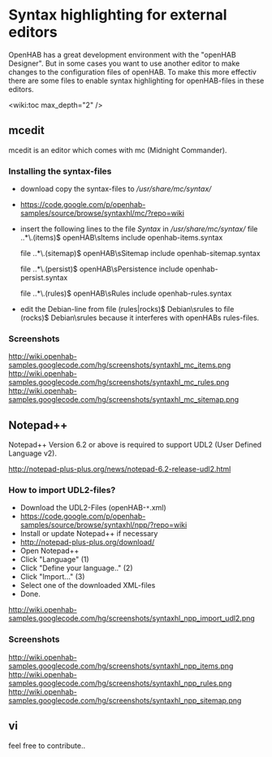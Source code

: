 # Syntax highlighting for external editors

OpenHAB has a great development environment with the "openHAB Designer".
But in some cases you want to use another editor to make changes to the configuration files of openHAB.
To make this more effectiv there are some files to enable syntax highlighting for openHAB-files in these editors.

<wiki:toc max_depth="2" />

## mcedit

mcedit is an editor which comes with mc (Midnight Commander).


### Installing the syntax-files

- download copy the syntax-files to */usr/share/mc/syntax/*
- https://code.google.com/p/openhab-samples/source/browse/syntaxhl/mc/?repo=wiki

- insert the following lines to the file *Syntax* in */usr/share/mc/syntax/*
    file ..\*\\.(items)$ openHAB\sItems 
    include openhab-items.syntax  
     
    file ..\*\\.(sitemap)$ openHAB\sSitemap 
    include openhab-sitemap.syntax
     
    file ..\*\\.(persist)$ openHAB\sPersistence
    include openhab-persist.syntax
     
    file ..\*\\.(rules)$ openHAB\sRules
    include openhab-rules.syntax 
- edit the Debian-line from
    file (rules|rocks)$ Debian\srules
  to 
    file (rocks)$ Debian\srules
  because it interferes with openHABs rules-files.

### Screenshots

http://wiki.openhab-samples.googlecode.com/hg/screenshots/syntaxhl_mc_items.png
http://wiki.openhab-samples.googlecode.com/hg/screenshots/syntaxhl_mc_rules.png
http://wiki.openhab-samples.googlecode.com/hg/screenshots/syntaxhl_mc_sitemap.png

## Notepad++

Notepad++ Version 6.2 or above is required to support UDL2 (User Defined Language v2).

http://notepad-plus-plus.org/news/notepad-6.2-release-udl2.html

### How to import UDL2-files?

- Download the UDL2-Files (openHAB-`*`.xml)
- https://code.google.com/p/openhab-samples/source/browse/syntaxhl/npp/?repo=wiki
- Install or update Notepad++ if necessary
- http://notepad-plus-plus.org/download/
- Open Notepad++
- Click "Language" (1)
- Click "Define your language.." (2)
- Click "Import..." (3)
- Select one of the downloaded XML-files
- Done.

http://wiki.openhab-samples.googlecode.com/hg/screenshots/syntaxhl_npp_import_udl2.png


### Screenshots

http://wiki.openhab-samples.googlecode.com/hg/screenshots/syntaxhl_npp_items.png
http://wiki.openhab-samples.googlecode.com/hg/screenshots/syntaxhl_npp_rules.png
http://wiki.openhab-samples.googlecode.com/hg/screenshots/syntaxhl_npp_sitemap.png

## vi

feel free to contribute..